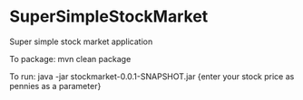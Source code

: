 # SuperSimpleStockMarket
Super simple stock market application

To package: mvn clean package

To run: java -jar stockmarket-0.0.1-SNAPSHOT.jar {enter your stock price as pennies as a parameter}
